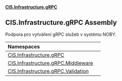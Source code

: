 #### [CIS.Infrastructure.gRPC](index.md 'index')

## CIS.Infrastructure.gRPC Assembly

Podpora pro vytváření gRPC služeb v systému NOBY.

| Namespaces | |
| :--- | :--- |
| [CIS.Infrastructure.gRPC](CIS.Infrastructure.gRPC.md 'CIS.Infrastructure.gRPC') | |
| [CIS.Infrastructure.gRPC.Middleware](CIS.Infrastructure.gRPC.Middleware.md 'CIS.Infrastructure.gRPC.Middleware') | |
| [CIS.Infrastructure.gRPC.Validation](CIS.Infrastructure.gRPC.Validation.md 'CIS.Infrastructure.gRPC.Validation') | |
